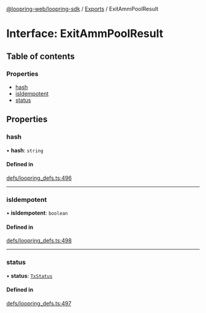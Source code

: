 [@loopring-web/loopring-sdk](../README.md) / [Exports](../modules.md) / ExitAmmPoolResult

# Interface: ExitAmmPoolResult

## Table of contents

### Properties

- [hash](ExitAmmPoolResult.md#hash)
- [isIdempotent](ExitAmmPoolResult.md#isidempotent)
- [status](ExitAmmPoolResult.md#status)

## Properties

### hash

• **hash**: `string`

#### Defined in

[defs/loopring_defs.ts:496](https://github.com/Loopring/loopring_sdk/blob/edf273a/src/defs/loopring_defs.ts#L496)

___

### isIdempotent

• **isIdempotent**: `boolean`

#### Defined in

[defs/loopring_defs.ts:498](https://github.com/Loopring/loopring_sdk/blob/edf273a/src/defs/loopring_defs.ts#L498)

___

### status

• **status**: [`TxStatus`](../enums/TxStatus.md)

#### Defined in

[defs/loopring_defs.ts:497](https://github.com/Loopring/loopring_sdk/blob/edf273a/src/defs/loopring_defs.ts#L497)
